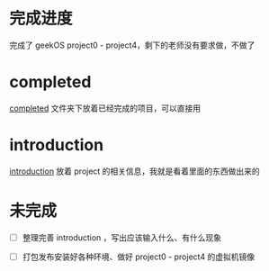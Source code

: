 # 完成进度

完成了 geekOS project0 - project4，剩下的老师没有要求做，不做了

# completed

 [completed](completed) 文件夹下放着已经完成的项目，可以直接用

# introduction

 [introduction](introduction) 放着 project 的相关信息，我就是看着里面的东西做出来的

# 未完成

- [ ] 整理完善 introduction ，写出应该输入什么、有什么现象
- [ ] 打包发布安装好各种环境、做好 project0 - project4 的虚拟机镜像



